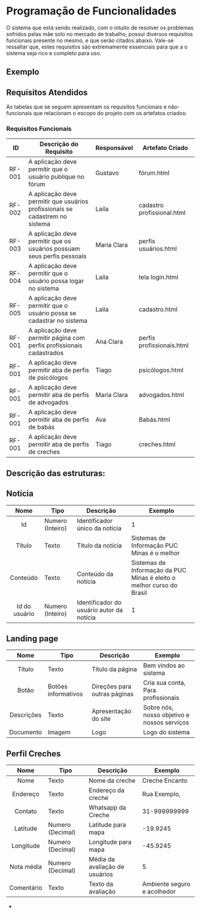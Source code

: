 # Programação de Funcionalidades

O sistema que está sendo realizado, com o intuito de resolver os problemas sofridos pelas mãe solo no mercado de trabalho, possui diversos requisitos funcionais presente no mesmo, e que serão citados abaixo. Vale-se ressaltar que, estes requisitos são extremamente essenciais para que a o sistema seja rico e completo para uso. 


## Exemplo

## Requisitos Atendidos

As tabelas que se seguem apresentam os requisitos funcionais e não-funcionais que relacionam o escopo do projeto com os artefatos criados:

### Requisitos Funcionais

|ID    | Descrição do Requisito | Responsável | Artefato Criado |
|------|------------------------|------------|-----------------|
|RF-001| A aplicação deve permitir que o usuário publique no fórum  | Gustavo | fórum.html |
|RF-002| A aplicação deve permitir que usuários profissionais se cadastrem no sistema | Laila|  cadastro profissional.html |
|RF-003| A aplicação deve permitir que os usuários possuam seus perfis pessoais  | Maria Clara | perfis usuários.html |
|RF-004| A aplicação deve permitir que o usuário possa logar no sistema | Laila | tela login.html |
|RF-005| A aplicação deve permitir que o usuário possa se cadastrar no sistema  | Laila | cadastro.html |
|RF-001| A aplicação deve permitir página com perfis profissionais cadastrados | Ana Clara | perfis profissionais.html |
|RF-001| A aplicação deve permitir aba de perfis de psicólogos  | Tiago | psicólogos.html |
|RF-001| A aplicação deve permitir aba de perfis de advogados  | Maria Clara | advogados.html |
|RF-001| A aplicação deve permitir aba de perfis de babás   | Ava | Babás.html |
|RF-001| A aplicação deve permitir aba de perfis de creches  | Tiago | creches.html |


## Descrição das estruturas:

## Notícia
|  **Nome**      | **Tipo**          | **Descrição**                             | **Exemplo**                                    |
|:--------------:|-------------------|-------------------------------------------|------------------------------------------------|
| Id             | Numero (Inteiro)  | Identificador único da notícia            | 1                                              |
| Título         | Texto             | Título da notícia                         | Sistemas de Informação PUC Minas é o melhor                                   |
| Conteúdo       | Texto             | Conteúdo da notícia                       | Sistemas de Informação da PUC Minas é eleito o melhor curso do Brasil                            |
| Id do usuário  | Numero (Inteiro)  | Identificador do usuário autor da notícia | 1                                              |




## Landing page
|  **Nome**      | **Tipo**          | **Descrição**                             | **Exemplo**                                    |
|:--------------:|-------------------|-------------------------------------------|------------------------------------------------|
| Título         | Texto             | Título da página                          | Bem vindos ao sistema                                            |
| Botão          | Botões informativos  | Direções para outras páginas           | Cria sua conta, Para profissionais                                  |
| Descrições     | Texto             | Apresentação do site                      | Sobre nós, nosso objetivo e nossos serviços
| Documento      | Imagem  | Logo    | Logo do sistema                           | Logo nomeada mães em foco, canto superior esquerdo




## Perfil Creches
|  **Nome**      | **Tipo**          | **Descrição**                             | **Exemplo**                                    |
|:--------------:|-------------------|-------------------------------------------|------------------------------------------------|
| Nome           | Texto             | Nome da creche                            | Creche Encanto                                 |
| Endereço       | Texto             | Endereço da creche                        | Rua Exemplo,                                   |
| Contato        | Texto             | Whatsapp da Creche                        | 31-999999999                                   |
| Latitude       | Numero (Decimal)  | Latitude para mapa                        | -19.9245                                       |
| Longitude     | Numero (Decimal)  | Longitude para mapa                       | -45.9245                                       |
| Nota média     | Numero (Decimal)  | Média da avaliação de usuários            | 5                                              |
| Comentário     | Texto             | Texto da avaliação                        | Ambiente seguro e acolhedor                    |


-
